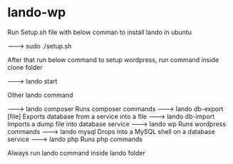 # lando-wp

Run Setup.sh file with below comman to install lando in ubuntu

---> sudo ./setup.sh

After that run below command to setup wordpress, run command inside clone folder

---> lando start

Other lando command

---> lando composer          Runs composer commands
---> lando db-export [file]  Exports database from a service into a file
---> lando db-import <file>  Imports a dump file into database service
---> lando wp                Runs wordpress commands
---> lando mysql             Drops into a MySQL shell on a database service
---> lando php               Runs php commands

Always run lando command inside lando folder
